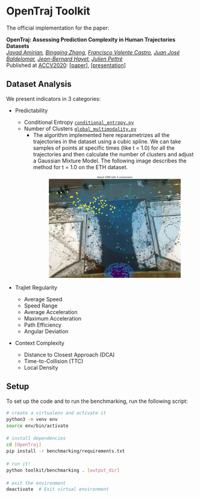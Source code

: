 # OpenTraj Toolkit

The official implementation for the paper:

**OpenTraj: Assessing Prediction Complexity in Human Trajectories Datasets**  
*[Javad Amirian](http://people.rennes.inria.fr/Javad.Amirian),
[Bingqing Zhang](),
[Francisco Valente Castro](),
[Juan José Baldelomar](),
[Jean-Bernard Hayet](http://aplicaciones.cimat.mx/Personal/jbhayet/home),
[Julien Pettré](http://people.rennes.inria.fr/Julien.Pettre/)*  
Published at [ACCV2020](http://accv2020.kyoto/): [[paper](https://arxiv.org/abs/2010.00890)], [[presentation]()]



## Dataset Analysis

We present indicators in 3 categories:
- Predictability
    - Conditional Entropy [`conditional_entropy.py`](indicators/trajectory_entropy.py)
    - Number of Clusters [`global_multimodality.py`](indicators/global_multimodality.py)
        - The algorithm implemented here reparametrizes all the trajectories in the dataset using a cubic spline. We can take samples of points at specific times (like t = 1.0) for all the trajectories and then calculate the number of clusters and adjust a Gaussian Mixture Model. The following image describes the method for t = 1.0 on the ETH dataset.  <p align="center"> 
            <img src="../../docs/figs/fig-opentraj-eth-global-multimodality.png" alt="global multimodality" width="350" />
        </p>
    
- Trajlet Regularity
    - Average Speed 
    - Speed Range
    - Average Acceleration
    - Maximum Acceleration
    - Path Efficiency
    - Angular Deviation
    
- Context Complexity
    - Distance to Closest Approach (DCA)
    - Time-to-Collision (TTC)
    - Local Density


## Setup
To set up the code and to run the benchmarking, run the following script:

```bash
# create a virtualenv and activate it
python3 -m venv env
source env/bin/activate

# install dependencies
cd [OpenTraj]
pip install -r benchmarking/requirements.txt

# run it!
python toolkit/benchmarking . [output_dir]

# exit the environment
deactivate  # Exit virtual environment
``` 


